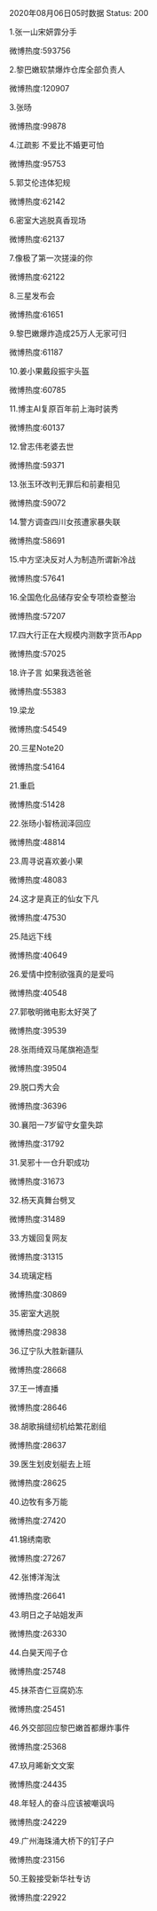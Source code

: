 2020年08月06日05时数据
Status: 200

1.张一山宋妍霏分手

微博热度:593756

2.黎巴嫩软禁爆炸仓库全部负责人

微博热度:120907

3.张旸

微博热度:99878

4.江疏影 不爱比不婚更可怕

微博热度:95753

5.郭艾伦违体犯规

微博热度:62142

6.密室大逃脱真香现场

微博热度:62137

7.像极了第一次搓澡的你

微博热度:62122

8.三星发布会

微博热度:61651

9.黎巴嫩爆炸造成25万人无家可归

微博热度:61187

10.姜小果戴段振宇头盔

微博热度:60785

11.博主AI复原百年前上海时装秀

微博热度:60137

12.曾志伟老婆去世

微博热度:59371

13.张玉环改判无罪后和前妻相见

微博热度:59072

14.警方调查四川女孩遭家暴失联

微博热度:58691

15.中方坚决反对人为制造所谓新冷战

微博热度:57641

16.全国危化品储存安全专项检查整治

微博热度:57207

17.四大行正在大规模内测数字货币App

微博热度:57025

18.许子言 如果我选爸爸

微博热度:55383

19.梁龙

微博热度:54549

20.三星Note20

微博热度:54164

21.重启

微博热度:51428

22.张旸小智杨润泽回应

微博热度:48814

23.周寻说喜欢姜小果

微博热度:48083

24.这才是真正的仙女下凡

微博热度:47530

25.陆远下线

微博热度:40649

26.爱情中控制欲强真的是爱吗

微博热度:40548

27.郭敬明微电影太好哭了

微博热度:39539

28.张雨绮双马尾旗袍造型

微博热度:39504

29.脱口秀大会

微博热度:36396

30.襄阳一7岁留守女童失踪

微博热度:31792

31.吴邪十一仓升职成功

微博热度:31673

32.杨天真舞台劈叉

微博热度:31489

33.方媛回复网友

微博热度:31315

34.琉璃定档

微博热度:30869

35.密室大逃脱

微博热度:29838

36.辽宁队大胜新疆队

微博热度:28668

37.王一博直播

微博热度:28646

38.胡歌捐缝纫机给繁花剧组

微博热度:28637

39.医生划皮划艇去上班

微博热度:28625

40.边牧有多万能

微博热度:27420

41.锦绣南歌

微博热度:27267

42.张博洋淘汰

微博热度:26641

43.明日之子站姐发声

微博热度:26330

44.白昊天闯子仓

微博热度:25748

45.抹茶杏仁豆腐奶冻

微博热度:25451

46.外交部回应黎巴嫩首都爆炸事件

微博热度:25368

47.玖月晞新文文案

微博热度:24435

48.年轻人的奋斗应该被嘲讽吗

微博热度:24229

49.广州海珠涌大桥下的钉子户

微博热度:23156

50.王毅接受新华社专访

微博热度:22922

